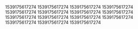 1539175617274
1539175617274
1539175617274
1539175617274
1539175617274
1539175617274
1539175617274
1539175617274
1539175617274
1539175617274
1539175617274
1539175617274
1539175617274
1539175617274
1539175617274